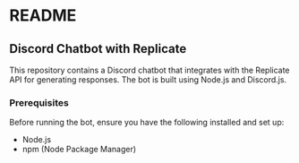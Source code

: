 # README

## Discord Chatbot with Replicate

This repository contains a Discord chatbot that integrates with the Replicate API for generating responses. The bot is built using Node.js and Discord.js.

### Prerequisites

Before running the bot, ensure you have the following installed and set up:

- Node.js
- npm (Node Package Manager)
